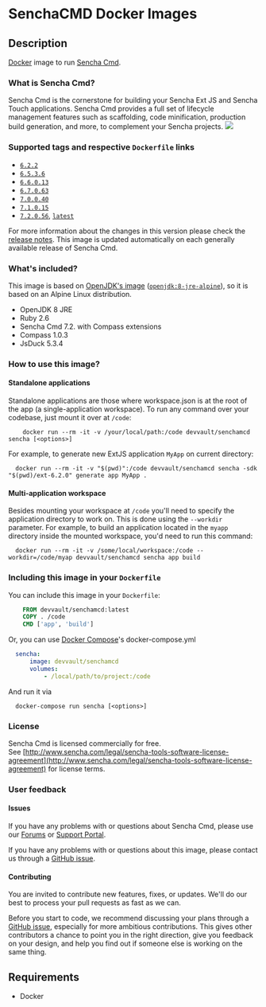 # SenchaCMD Docker Images

## Description

[Docker](http://www.docker.com/) image to run [Sencha Cmd](http://www.sencha.com/products/sencha-cmd/#overview).

### What is Sencha Cmd?
Sencha Cmd is the cornerstone for building your Sencha Ext JS and Sencha Touch applications. Sencha Cmd provides a full set of lifecycle management features such as scaffolding, code minification, production build generation, and more, to complement your Sencha projects.
![](https://www.sencha.com/wp-content/uploads/2015/03/sencha-cmd-hero.png)

### Supported tags and respective `Dockerfile` links

- [`6.2.2`](https://github.com/DevVault/SenchaCMDDocker/blob/6.2.2/Dockerfile)
- [`6.5.3.6`](https://github.com/DevVault/SenchaCMDDocker/blob/6.5.3.6/Dockerfile)
- [`6.6.0.13`](https://github.com/DevVault/SenchaCMDDocker/blob/6.6.0.13/Dockerfile)
- [`6.7.0.63`](https://github.com/DevVault/SenchaCMDDocker/blob/6.7.0.63/Dockerfile)
- [`7.0.0.40`](https://github.com/DevVault/SenchaCMDDocker/blob/7.0.0.40/Dockerfile)
- [`7.1.0.15`](https://github.com/DevVault/SenchaCMDDocker/blob/7.1.0.15/Dockerfile)
- [`7.2.0.56`](https://github.com/DevVault/SenchaCMDDocker/blob/7.2.0.56/Dockerfile), [`latest`](https://github.com/DevVault/SenchaCMDDocker/blob/7.2.0.56/Dockerfile)

For more information about the changes in this version please check the [release notes](https://docs-devel.sencha.com/cmd/7.2.0/guides/release_notes.html). This image is updated automatically on each generally available release of Sencha Cmd.

### What's included?

This image is based on [OpenJDK's image](https://hub.docker.com/_/openjdk/) ([`openjdk:8-jre-alpine`](https://github.com/docker-library/openjdk/blob/54c64cf47d2b705418feb68b811419a223c5a040/8-jdk/alpine/Dockerfile)), so it is based on an Alpine Linux distribution.
 
- OpenJDK 8 JRE
- Ruby 2.6
- Sencha Cmd 7.2. with Compass extensions
- Compass 1.0.3
- JsDuck 5.3.4

### How to use this image?

#### Standalone applications

Standalone applications are those where workspace.json is at the root of the app (a single-application workspace).
To run any command over your codebase, just mount it over at `/code`:

```shell
	docker run --rm -it -v /your/local/path:/code devvault/senchamcd sencha [<options>]
```

For example, to generate new ExtJS application `MyApp` on current directory:

```shell
  docker run --rm -it -v "$(pwd)":/code devvault/senchamcd sencha -sdk "$(pwd)/ext-6.2.0" generate app MyApp .
```

#### Multi-application workspace

Besides mounting your workspace at `/code` you'll need to specify the application directory to work on. This is done using the `--workdir` parameter. For example, to build an application located in the `myapp` directory inside the mounted workspace, you'd need to run this command:

```shell
  docker run --rm -it -v /some/local/workspace:/code --workdir=/code/myap devvault/senchamcd sencha app build
``` 

### Including this image in your `Dockerfile`

You can include this image in your `Dockerfile`:
```Dockerfile
    FROM devvault/senchamcd:latest
    COPY . /code
    CMD ['app', 'build']
```    
Or, you can use [Docker Compose](https://docs.docker.com/compose/)'s docker-compose.yml

```yaml
  sencha:
      image: devvault/senchamcd
      volumes:
          - /local/path/to/project:/code
```

And run it via

```shell
  docker-compose run sencha [<options>]
```

### License

Sencha Cmd is licensed commercially for free.<br>See [http://www.sencha.com/legal/sencha-tools-software-license-agreement](http://www.sencha.com/legal/sencha-tools-software-license-agreement) for license terms.

### User feedback

#### Issues 

If you have any problems with or questions about Sencha Cmd, please use our [Forums](https://www.sencha.com/forum/forumdisplay.php?8-Sencha-Cmd) or [Support Portal](https://support.sencha.com/#login).

If you have any problems with or questions about this image, please contact us through a [GitHub issue](https://github.com/israelroldan/docker-sencha-cmd/issues).

#### Contributing

You are invited to contribute new features, fixes, or updates. We'll do our best to process your pull requests as fast as we can.

Before you start to code, we recommend discussing your plans through a [GitHub issue](https://github.com/DevVault/SenchaCMDDocker/issues), especially for more ambitious contributions. This gives other contributors a chance to point you in the right direction, give you feedback on your design, and help you find out if someone else is working on the same thing.

## Requirements

- Docker
